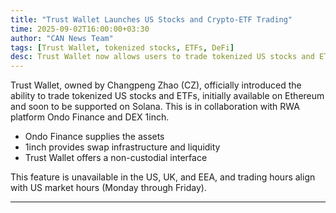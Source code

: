 ```yaml
---
title: "Trust Wallet Launches US Stocks and Crypto-ETF Trading"
time: 2025-09-02T16:00:00+03:30
author: "CAN News Team"
tags: [Trust Wallet, tokenized stocks, ETFs, DeFi]
desc: Trust Wallet now allows users to trade tokenized US stocks and ETFs via Ethereum, soon expanding to Solana.
---
```


Trust Wallet, owned by Changpeng Zhao (CZ), officially introduced the ability to trade tokenized US stocks and ETFs, initially available on Ethereum and soon to be supported on Solana. This is in collaboration with RWA platform Ondo Finance and DEX 1inch.

- Ondo Finance supplies the assets  
- 1inch provides swap infrastructure and liquidity  
- Trust Wallet offers a non-custodial interface

This feature is unavailable in the US, UK, and EEA, and trading hours align with US market hours (Monday through Friday).

---